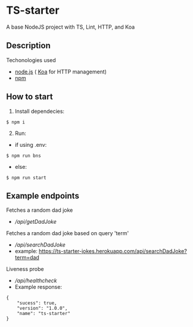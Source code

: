 # TS-starter
A base NodeJS project with TS, Lint, HTTP, and Koa

Description
-

Techonologies used

* [node.js](https://nodejs.org/en/) ( [Koa](https://koajs.com/) for HTTP management)
* [npm](https://www.npmjs.com/)

How to start
-
1. Install dependecies:
```
$ npm i
```
2. Run:
* if using .env:
```
$ npm run bns
```
* else: 
```
$ npm run start
```

Example endpoints
-

Fetches a random dad joke
* _/api/getDadJoke_ 

Fetches a random dad joke based on query 'term'
* _/api/searchDadJoke_ 
* example: https://ts-starter-jokes.herokuapp.com/api/searchDadJoke?term=dad

Liveness probe
* _/api/healthcheck_
* Example response:
```
{
    "sucess": true,
    "version": "1.0.0",
    "name": "ts-starter"
}
```
 
